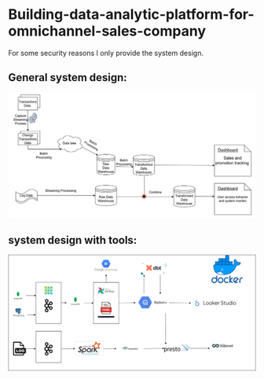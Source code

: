 # Building-data-analytic-platform-for-omnichannel-sales-company

For some security reasons I only provide the system design.

## General system design: 
![alt text](https://github.com/thuongle2210/-Building-data-analytic-platform-for-omnichannel-sales-company/blob/main/Building-data-analytic-platform-for-omnichannel-sales-company.drawio.png "General system design")


## system design with tools: 
![alt text](https://github.com/thuongle2210/-Building-data-analytic-platform-for-omnichannel-sales-company/blob/main/system_design_with_tools.png "System design with tools")


